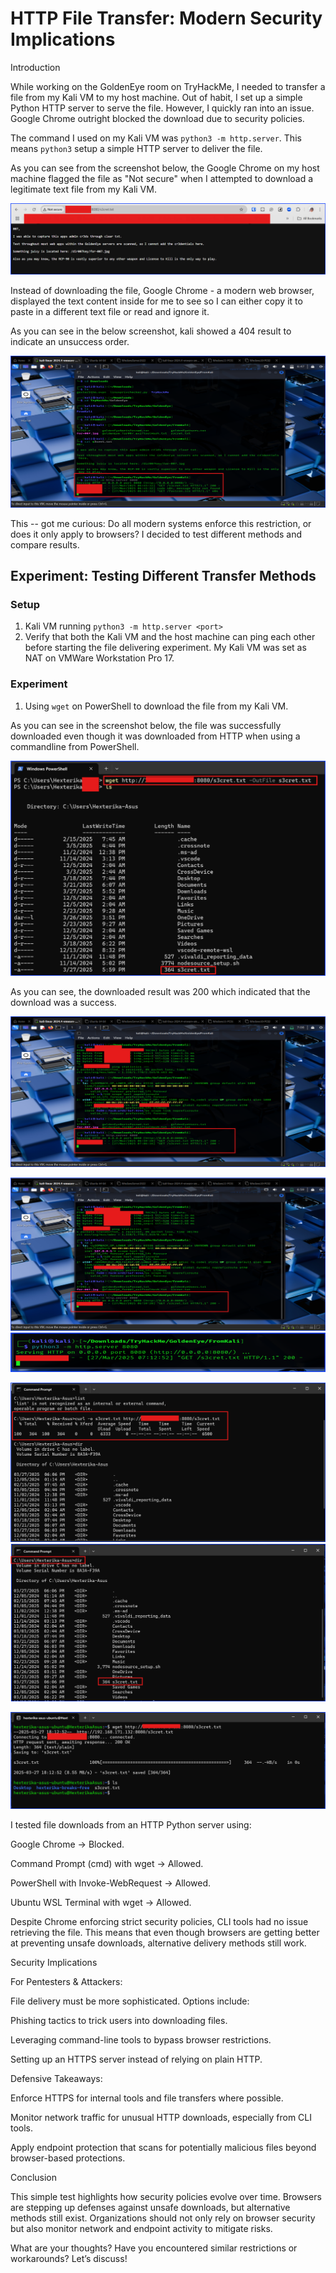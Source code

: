 # HTTP File Transfer: Modern Security Implications

Introduction

While working on the GoldenEye room on TryHackMe, I needed to transfer a file from my Kali VM to my host machine. Out of habit, I set up a simple Python HTTP server to serve the file. However, I quickly ran into an issue. Google Chrome outright blocked the download due to security policies.

The command I used on my Kali VM was `python3 -m http.server`. This means `python3` setup a simple HTTP server to deliver the file.

As you can see from the screenshot below, the Google Chrome on my host machine flagged the file as "Not secure" when I attempted to download a legitimate text file from my Kali VM.

![googleChromeHostDoesNotAllowHTTPDownload](Images/googleChromeHostDoesNotAllowHTTPDownload.png)

Instead of downloading the file, Google Chrome - a modern web browser, displayed the text content inside for me to see so I can either copy it to paste in a different text file or read and ignore it.

As you can see in the below screenshot, kali showed a 404 result to indicate an unsuccess order.

![kaliVMshowDownloadNotSuccess](Images/kaliVMshowDownloadNotSuccess.png)

This -- got me curious: Do all modern systems enforce this restriction, or does it only apply to browsers? I decided to test different methods and compare results.

## Experiment: Testing Different Transfer Methods

### Setup

1. Kali VM running `python3 -m http.server <port>`
2. Verify that both the Kali VM and the host machine can ping each other before starting the file delivering experiment. My Kali VM was set as NAT on VMWare Workstation Pro 17.

### Experiment

1. Using `wget` on PowerShell to download the file from my Kali VM.

As you can see in the screenshot below, the file was successfully downloaded even though it was downloaded from HTTP when using a commandline from PowerShell.

![usePS-ToBypassHTTPSDownloadRestriction](Images/usePS-ToBypassHTTPSDownloadRestriction.png)

As you can see, the downloaded result was 200 which indicated that the download was a success.

![kaliVMshowDownloadSuccessAfterUsingWGET-onPS-AndCMD](Images/kaliVMshowDownloadSuccessAfterUsingWGET-onPS-AndCMD.png)

![kaliVMshowDownloadSuccessAfterUsingWGET-onPS](Images/kaliVMshowDownloadSuccessAfterUsingWGET-onPS.png)
![kaliVMshowDownloadSuccessAfterUsingWGET-onUbuntuWSL-Terminal](Images/kaliVMshowDownloadSuccessAfterUsingWGET-onUbuntuWSL-Terminal.png)

![useCMD-ToBypassHTTPSDownloadRestriction](Images/useCMD-ToBypassHTTPSDownloadRestriction.png)
![useCMD-ToBypassHTTPSDownloadRestriction2](Images/useCMD-ToBypassHTTPSDownloadRestriction2.png)

![useUbuntuWSL-Terminal-ToBypassHTTPSDownloadRestriction](Images/useUbuntuWSL-Terminal-ToBypassHTTPSDownloadRestriction.png)

I tested file downloads from an HTTP Python server using:

Google Chrome → Blocked.

Command Prompt (cmd) with wget → Allowed.

PowerShell with Invoke-WebRequest → Allowed.

Ubuntu WSL Terminal with wget → Allowed.

Despite Chrome enforcing strict security policies, CLI tools had no issue retrieving the file. This means that even though browsers are getting better at preventing unsafe downloads, alternative delivery methods still work.

Security Implications

For Pentesters & Attackers:

File delivery must be more sophisticated. Options include:

Phishing tactics to trick users into downloading files.

Leveraging command-line tools to bypass browser restrictions.

Setting up an HTTPS server instead of relying on plain HTTP.

Defensive Takeaways:

Enforce HTTPS for internal tools and file transfers where possible.

Monitor network traffic for unusual HTTP downloads, especially from CLI tools.

Apply endpoint protection that scans for potentially malicious files beyond browser-based protections.

Conclusion

This simple test highlights how security policies evolve over time. Browsers are stepping up defenses against unsafe downloads, but alternative methods still exist. Organizations should not only rely on browser security but also monitor network and endpoint activity to mitigate risks.

What are your thoughts? Have you encountered similar restrictions or workarounds? Let’s discuss!
